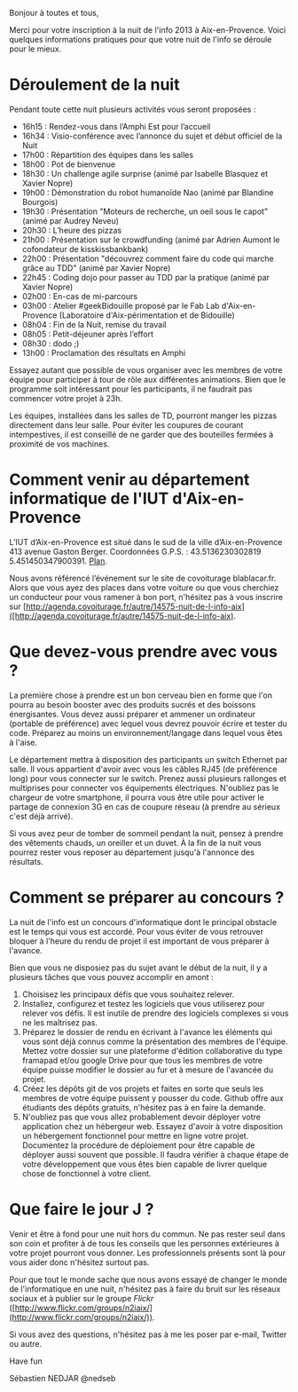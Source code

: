 Bonjour à toutes et tous,

Merci pour votre inscription à la nuit de l'info 2013 à Aix-en-Provence. 
Voici quelques informations pratiques pour que votre nuit de l'info se déroule 
pour le mieux.

Déroulement de la nuit
======================
Pendant toute cette nuit plusieurs activités vous seront proposées :

-   16h15 : Rendez-vous dans l’Amphi Est pour l’accueil
-   16h34 : Visio-conférence avec l’annonce du sujet et début officiel de la Nuit
-   17h00 : Répartition des équipes dans les salles
-   18h00 : Pot de bienvenue
-   18h30 : Un challenge agile surprise (animé par Isabelle Blasquez et Xavier Nopre)
-   19h00 : Démonstration du robot humanoïde Nao (animé par Blandine Bourgois)
-   19h30 : Présentation "Moteurs de recherche, un oeil sous le capot" (animé par Audrey Neveu)
-   20h30 : L’heure des pizzas
-   21h00 : Présentation sur le crowdfunding (animé par Adrien Aumont le cofondateur de kisskissbankbank)
-   22h00 : Présentation "découvrez comment faire du code qui marche grâce au TDD" (animé par Xavier Nopre)
-   22h45 : Coding dojo pour passer au TDD par la pratique (animé par Xavier Nopre)
-   02h00 : En-cas de mi-parcours
-   03h00 : Atelier #geekBidouille proposé par le Fab Lab d'Aix-en-Provence (Laboratoire d'Aix-périmentation et de Bidouille)
-   08h04 : Fin de la Nuit, remise du travail
-   08h05 : Petit-déjeuner après l’effort
-   08h30 : dodo ;)
-   13h00 : Proclamation des résultats en Amphi


Essayez autant que possible de vous organiser avec les membres de votre équipe pour participer à tour de rôle aux différentes animations. Bien que le programme soit intéressant pour les participants, il ne faudrait pas commencer votre projet à 23h.

Les équipes, installées dans les salles de TD, pourront manger les pizzas directement dans leur salle. Pour éviter les coupures de courant intempestives, il est conseillé de ne garder que des bouteilles fermées à proximité de vos machines.

Comment venir au département informatique de l'IUT d'Aix-en-Provence
====================================================================
L’IUT d’Aix-en-Provence est situé dans le sud de la ville d’Aix-en-Provence 413 avenue Gaston Berger. Coordonnées G.P.S. : 43.5136230302819 5.451450347900391. [Plan](http://maps.google.fr/maps?f=q&amp;source=embed&amp;hl=fr&amp;geocode=&amp;q=43.513366,5.451225&amp;sll=48.860602,2.291532&amp;sspn=0.009882,0.01929&amp;ie=UTF8&amp;ll=43.513387,5.45084&amp;spn=0.004902,0.01929&amp;z=16&amp;layer=c&amp;cbll=43.513429,5.451279&amp;panoid=PIE6J-U4OzT81Hj1SmZe-w&amp;cbp=11,352.2,,0,-7.1).

Nous avons référencé l’événement sur le site de covoiturage blablacar.fr. Alors que vous ayez des places dans votre voiture ou que vous cherchiez un conducteur pour vous ramener à bon port, n'hésitez pas à vous inscrire sur [http://agenda.covoiturage.fr/autre/14575-nuit-de-l-info-aix]([http://agenda.covoiturage.fr/autre/14575-nuit-de-l-info-aix).

Que devez-vous prendre avec vous ?
==================================
La première chose à prendre est un bon cerveau bien en forme que l'on pourra au besoin booster avec des produits sucrés et des boissons énergisantes. Vous devez aussi préparer et ammener un ordinateur (portable de préférence) avec lequel vous devrez pouvoir écrire et tester du code. Préparez au moins un environnement/langage dans lequel vous êtes à l'aise.

Le département mettra à disposition des participants un switch Ethernet par salle. Il vous appartient d'avoir avec vous les câbles RJ45 (de préférence long) pour vous connecter sur le switch. Prenez aussi plusieurs rallonges et multiprises pour connecter vos équipements électriques.
N'oubliez pas le chargeur de votre smartphone, il pourra vous être utile pour activer le partage de connexion 3G en cas de coupure réseau (à prendre au sérieux c'est déjà arrivé).

Si vous avez peur de tomber de sommeil pendant la nuit, pensez à prendre des vêtements chauds, un oreiller et un duvet. À la fin de la nuit vous pourrez rester vous reposer au département jusqu'à l'annonce des résultats.

Comment se préparer au concours ?
=================================
La nuit de l'info est un concours d'informatique dont le principal obstacle est le temps qui vous est accordé. Pour vous éviter de vous retrouver bloquer à l'heure du rendu de projet il est important de vous préparer à l'avance.

Bien que vous ne disposiez pas du sujet avant le début de la nuit, il y a plusieurs tâches que vous pouvez accomplir en amont :

1. Choisisez les principaux défis que vous souhaitez relever.
2. Installez, configurez et testez les logiciels que vous utiliserez pour relever vos défis. Il est inutile de prendre des logiciels complexes si vous ne les maîtrisez pas.
3. Préparez le dossier de rendu en écrivant à l'avance les éléments qui vous sont déjà connus comme la présentation des membres de l'équipe. Mettez votre dossier sur une plateforme d'édition collaborative du type framapad et/ou google Drive pour que tous les membres de votre équipe puisse modifier le dossier au fur et à mesure de l'avancée du projet.
4. Créez les dépôts git de vos projets et faites en sorte que seuls les membres de votre équipe puissent y pousser du code. Github offre aux étudiants des dépôts gratuits, n'hésitez pas à en faire la demande.
5. N'oubliez pas que vous allez probablement devoir déployer votre application chez un hébergeur web. Essayez d'avoir à votre disposition un hébergement fonctionnel pour mettre en ligne votre projet. Documentez la procédure de déploiement pour être capable de déployer aussi souvent que possible. Il faudra vérifier à chaque étape de votre développement que vous êtes bien capable de livrer quelque chose de fonctionnel à votre client.

Que faire le jour J ?
=====================
Venir et être à fond pour une nuit hors du commun. Ne pas rester seul dans son coin et profiter à de tous les conseils que les personnes extérieures à votre projet pourront vous donner. Les professionnels présents sont là pour vous aider donc n'hésitez surtout pas.

Pour que tout le monde sache que nous avons essayé de changer le monde de l'informatique en une nuit, n'hésitez pas à faire du bruit sur les réseaux sociaux et à publier sur le groupe *Flickr* ([http://www.flickr.com/groups/n2iaix/](http://www.flickr.com/groups/n2iaix/)).


Si vous avez des questions, n'hésitez pas à me les poser par e-mail, Twitter ou autre.


Have fun

Sébastien NEDJAR
@nedseb
